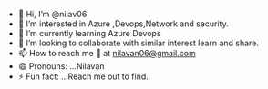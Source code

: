- 👋 Hi, I’m @nilav06
- 👀 I’m interested in Azure ,Devops,Network and security.
- 🌱 I’m currently learning Azure Devops
- 💞️ I’m looking to collaborate with similar interest learn and share.
- 📫 How to reach me 📧 at nilavan06@gmail.com
- 😄 Pronouns: ...Nilavan
- ⚡ Fun fact: ...Reach me out to find.

<!---
nilav06/nilav06 is a ✨ special ✨ repository because its `README.md` (this file) appears on your GitHub profile.
You can click the Preview link to take a look at your changes.
--->
